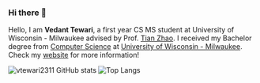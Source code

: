 ### Hi there 👋

<!-- ⚠️ My personal website is currently not available! -->

Hello, I am **Vedant Tewari**, a first year CS MS student at University of Wisconsin - Milwaukee advised by Prof. [Tian Zhao](https://uwm.edu/engineering/people/zhao-tian/). I received my Bachelor degree from [Computer Science](https://uwm.edu/engineering/departments/computer-science/) at [University of Wisconsin - Milwaukee](https://uwm.edu/). Check my [website](https://vtewari2311.github.io/vedanttewari23-github.io/) for more information!
<!-- Earlier, I just finished my one-term visit at the [University of Wisconsin - Madison](https://www.ox.ac.uk/). -->


![vtewari2311 GitHub stats](https://github-readme-stats.vercel.app/api?username=vtewari2311&show_icons=true&layout=compact&hide_border=true&count_private=true) ![Top Langs](https://github-readme-stats.vercel.app/api/top-langs/?username=vtewari2311&layout=compact&hide_border=true&count_private=true&langs_count=8&hide=jupyter%20notebook,rust,c++,c,typescript,java,makefile)
